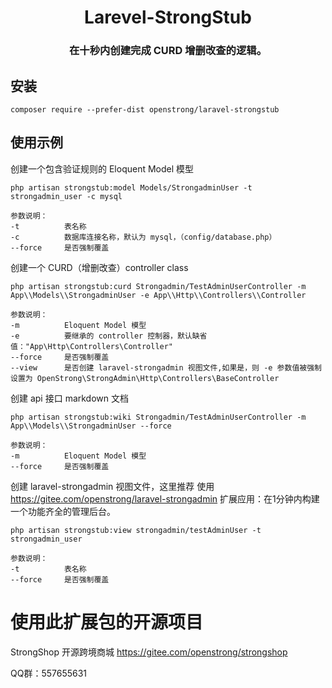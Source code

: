 <h1 align="center">Larevel-StrongStub</h1>
<h3 align="center">在十秒内创建完成 CURD 增删改查的逻辑。</h3>

安装
-------

```
composer require --prefer-dist openstrong/laravel-strongstub
```
使用示例 
-------

创建一个包含验证规则的 Eloquent Model 模型
```
php artisan strongstub:model Models/StrongadminUser -t strongadmin_user -c mysql

参数说明：
-t          表名称
-c          数据库连接名称，默认为 mysql，（config/database.php）
--force     是否强制覆盖
```

创建一个 CURD（增删改查）controller class
```
php artisan strongstub:curd Strongadmin/TestAdminUserController -m App\\Models\\StrongadminUser -e App\\Http\\Controllers\\Controller

参数说明：
-m          Eloquent Model 模型
-e          要继承的 controller 控制器，默认缺省值："App\Http\Controllers\Controller"
--force     是否强制覆盖
--view      是否创建 laravel-strongadmin 视图文件,如果是，则 -e 参数值被强制设置为 OpenStrong\StrongAdmin\Http\Controllers\BaseController
```

创建 api 接口 markdown 文档
```
php artisan strongstub:wiki Strongadmin/TestAdminUserController -m App\\Models\\StrongadminUser --force

参数说明：
-m          Eloquent Model 模型
--force     是否强制覆盖
```

创建 laravel-strongadmin 视图文件，这里推荐 使用 https://gitee.com/openstrong/laravel-strongadmin 扩展应用：在1分钟内构建一个功能齐全的管理后台。
```
php artisan strongstub:view strongadmin/testAdminUser -t strongadmin_user

参数说明：
-t          表名称
--force     是否强制覆盖
```

# 使用此扩展包的开源项目
StrongShop 开源跨境商城 https://gitee.com/openstrong/strongshop

QQ群：557655631